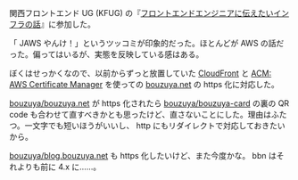 関西フロントエンド UG (KFUG) の『[フロントエンドエンジニアに伝えたいインフラの話](https://kfug.connpass.com/event/49305/)』に参加した。

「 JAWS やんけ！」というツッコミが印象的だった。ほとんどが AWS の話だった。偏ってはいるが、実態を反映している感はある。

ぼくはせっかくなので、以前からずっと放置していた [CloudFront](https://aws.amazon.com/jp/cloudfront/) と [ACM: AWS Certificate Manager](https://aws.amazon.com/jp/certificate-manager/) を使っての [bouzuya.net](http://bouzuya.net) の https 化に対応した。

[bouzuya/bouzuya.net][] が https 化されたら [bouzuya/bouzuya-card][] の裏の QR code も合わせて直すべきかとも思ったけど、直さないことにした。理由はふたつ。一文字でも短いほうがいいし、 http にもリダイレクトで対応しておきたいから。

[bouzuya/blog.bouzuya.net][] も https 化したいけど、また今度かな。 bbn はそれよりも前に 4.x に……。

[bouzuya/bouzuya.net]: https://github.com/bouzuya/bouzuya.net
[bouzuya/bouzuya-card]: https://github.com/bouzuya/bouzuya-card
[bouzuya/blog.bouzuya.net]: https://github.com/bouzuya/blog.bouzuya.net
